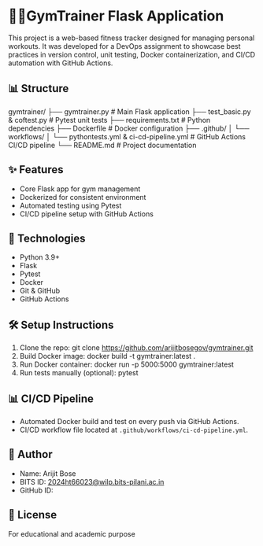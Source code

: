 # 🏃‍♂️GymTrainer Flask Application

This project is a web-based fitness tracker designed for managing personal workouts. It was developed for a DevOps assignment to showcase best practices in version control, unit testing, Docker containerization, and CI/CD automation with GitHub Actions.

## 📊 Structure

gymtrainer/ ├── gymtrainer.py # Main Flask application ├── test_basic.py & coftest.py # Pytest unit tests ├── requirements.txt # Python dependencies ├── Dockerfile # Docker configuration ├── .github/ │ └── workflows/ │ └── pythontests.yml & ci-cd-pipeline.yml # GitHub Actions CI/CD pipeline └── README.md # Project documentation

## ✨ Features

- Core Flask app for gym management
- Dockerized for consistent environment
- Automated testing using Pytest
- CI/CD pipeline setup with GitHub Actions

## 🤖 Technologies
- Python 3.9+
- Flask
- Pytest
- Docker
- Git & GitHub
- GitHub Actions

## 🛠️ Setup Instructions

1. Clone the repo:
git clone https://github.com/arijitbosegov/gymtrainer.git
2. Build Docker image:
docker build -t gymtrainer:latest .
3. Run Docker container:
docker run -p 5000:5000 gymtrainer:latest
4. Run tests manually (optional):
pytest

## 📊 CI/CD Pipeline

- Automated Docker build and test on every push via GitHub Actions.
- CI/CD workflow file located at `.github/workflows/ci-cd-pipeline.yml`.

## 👤 Author
-	Name: Arijit Bose
-	BITS ID: 2024ht66023@wilp.bits-pilani.ac.in
-	GitHub ID:

## 📝 License
For educational and academic purpose


